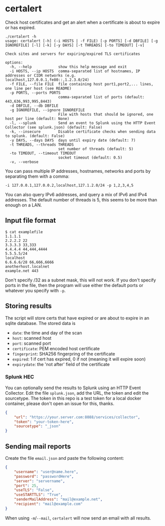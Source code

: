 # certalert
Check host certificates and get an alert when a certificate is about to expire or has expired.

```
./certalert -h                                       
usage: certalert [-h] (-i HOSTS | -f FILE) [-p PORTS] [-d DBFILE] [-g IGNOREFILE] [-l] [-k] [-y DAYS] [-t THREADS] [-to TIMEOUT] [-v]

Check sites and servers for expiring/expired TLS certificates

options:
  -h, --help            show this help message and exit
  -i HOSTS, --ip HOSTS  comma-separated list of hostnames, IP addresses or CIDR networks (e.g. localhost,127.0.0.1,fe80::,1.2.3.0/24)
  -f FILE, --file FILE  file containing host port1,port2,... lines, one line per host (see README)
  -p PORTS, --ports PORTS
                        comma-separated list of ports (default: 443,636,993,995,8443)
  -d DBFILE, --db DBFILE
  -g IGNOREFILE, --ignore IGNOREFILE
                        File with hosts that should be ignored, one host per line (default: None)
  -l, --splunk          Send an event to Splunk using the HTTP Event Collector (see splunk.json) (default: False)
  -k, --insecure        Disable certificate checks when sending data to splunk. (default: False)
  -y DAYS, --days DAYS  days until expiry date (default: 7)
  -t THREADS, --threads THREADS
                        set number of threads (default: 5)
  -to TIMEOUT, --timeout TIMEOUT
                        socket timeout (default: 0.5)
  -v, --verbose
```

You can pass multiple IP addresses, hostnames, networks and ports by separating them with a comma:

```
-i 127.0.0.1,127.0.0.2,localhost,127.1.2.0/24 -p 1,2,3,4,5
```

You can also query IPv6 addresses, and query a mix of IPv6 and IPv4 addresses. The default number of threads is 5, this seems to be more than enough on a LAN.

## Input file format

```
$ cat examplefile
1.1.1.1
2.2.2.2 22
3.3.3.3 33,333
4.4.4.4 44,444,4444
5.5.5.5/24
localhost
6.6.6.6/28 66,666,6666
anotherhost.localnet
example.net 443
```

Don't specify /32 as a subnet mask, this will not work.
If you don't specify ports in the file, then the program will use either the default ports or whatever you specify with `-p`.

## Storing results
The script will store certs that have expired or are about to expire in an sqlite database. The stored data is
- `date`: the time and day of the scan
- `host`: scanned host
- `port`: scanned port
- `certificate`: PEM encoded host certificate
- `fingerprint`: SHA256 fingerpring of the certificate
- `expired`: 1 if cert has expired, 0 if not (meaning it will expire soon)
- `expirydate`: the 'not after' field of the certificate

### Splunk HEC
You can optionally send the results to Splunk using an HTTP Event Collector. Edit the file `splunk.json`, add the URL, the token and edit the sourcetype. The token in this repo is a test token for a local docker container, please don't open an issue for this, thanks.

```json
{
    "url": "https://your.server.com:8088/services/collector",
    "token": "your-token-here",
    "sourcetype": "_json"
}
```

## Sending mail reports
Create the file `email.json` and paste the following content:
```json
{                                                                                                                        
    "username": "user@name.here",                                                                                        
    "password": "passwordHere",                                                                                          
    "server": "servername",                                                                                              
    "port": 25,                                                                                                          
    "useTLS": "False",                                                                                                   
    "useSTARTTLS": "True",                                                                                                                      
    "senderMailAddress": "mail@example.net",                                                                             
    "recipient": "mail@example.com"                                                                                      
} 
```
When using `-m`/`--mail`, `certalert` will now send an email with all results.
